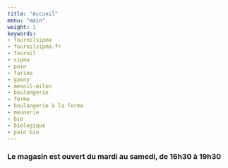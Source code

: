 ```yaml
---
title: "Accueil"
menu: "main"
weight: 1
keywords:
- fournilsipma
- fournilsipma.fr
- fournil
- sipma
- pain
- farine
- gasny
- mesnil-milon
- boulangerie
- ferme
- boulangerie à la ferme
- meunerie
- bio
- biologique
- pain bio
---
```


### Le magasin est ouvert **du mardi au samedi, de 16h30 à 19h30**

